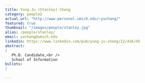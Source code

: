 ```yaml
---
title: Yung-Ju (Stanley) Chang
category: people2
actual_url: "http://www-personal.umich.edu/~yuchang/"
featured: true
thumbnail: "/images/people/stanley.jpg"
alias: /people/stanley/
email: yuchang@umich.edu
linkedin: https://www.linkedin.com/pub/yung-ju-chang/12/416/45
abstract:
|
   Ph.D. Candidate,<br />
   School of Information
bullets:
|
    
---
```

